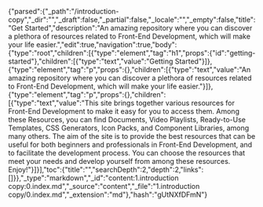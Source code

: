 {"parsed":{"_path":"/introduction-copy","_dir":"","_draft":false,"_partial":false,"_locale":"","_empty":false,"title":"Get Started","description":"An amazing repository where you can discover a plethora of resources related to Front-End Development, which will make your life easier.","edit":true,"navigation":true,"body":{"type":"root","children":[{"type":"element","tag":"h1","props":{"id":"getting-started"},"children":[{"type":"text","value":"Getting Started"}]},{"type":"element","tag":"p","props":{},"children":[{"type":"text","value":"An amazing repository where you can discover a plethora of resources related to Front-End Development, which will make your life easier."}]},{"type":"element","tag":"p","props":{},"children":[{"type":"text","value":"This site brings together various resources for Front-End Development to make it easy for you to access them. Among these Resources, you can find Documents, Video Playlists, Ready-to-Use Templates, CSS Generators, Icon Packs, and Component Libraries, among many others. The aim of the site is to provide the best resources that can be useful for both beginners and professionals in Front-End Development, and to facilitate the development process. You can choose the resources that meet your needs and develop yourself from among these resources. Enjoy!"}]}],"toc":{"title":"","searchDepth":2,"depth":2,"links":[]}},"_type":"markdown","_id":"content:1.introduction copy:0.index.md","_source":"content","_file":"1.introduction copy/0.index.md","_extension":"md"},"hash":"gUtNXfDFmN"}